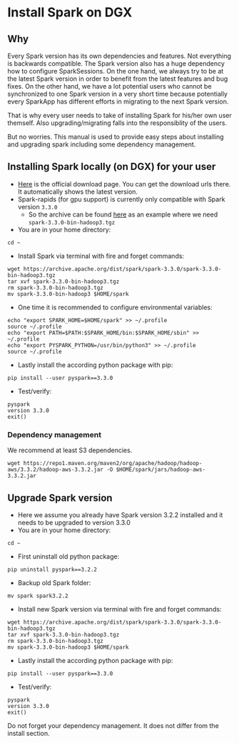 # Install Spark on DGX

## Why

Every Spark version has its own dependencies and features. Not everything is backwards compatible. The Spark version also has a huge dependency how to configure SparkSessions. On the one hand, we always try to be at the latest Spark version in order to benefit from the latest features and bug fixes. On the other hand, we have a lot potential users who cannot be synchronized to one Spark version in a very short time because potentially every SparkApp has different efforts in migrating to the next Spark version.

That is why every user needs to take of installing Spark for his/her own user themself. Also upgrading/migrating falls into the responsiblity of the users.

But no worries. This manual is used to provide easy steps about installing and upgrading spark including some dependency management.

## Installing Spark locally (on DGX) for your user

- [Here](https://spark.apache.org/downloads.html) is the official download page. You can get the download urls there. It automatically shows the latest version.
- Spark-rapids (for gpu support) is currently only compatible with Spark version `3.3.0` 
    - So the archive can be found [here](https://archive.apache.org/dist/spark/spark-3.3.0/) as an example where we need `spark-3.3.0-bin-hadoop3.tgz`
- You are in your home directory:
```
cd ~
```
- Install Spark via terminal with fire and forget commands:
```
wget https://archive.apache.org/dist/spark/spark-3.3.0/spark-3.3.0-bin-hadoop3.tgz
tar xvf spark-3.3.0-bin-hadoop3.tgz
rm spark-3.3.0-bin-hadoop3.tgz
mv spark-3.3.0-bin-hadoop3 $HOME/spark
```
- One time it is recommended to configure environmental variables:
```
echo "export SPARK_HOME=$HOME/spark" >> ~/.profile
source ~/.profile
echo "export PATH=$PATH:$SPARK_HOME/bin:$SPARK_HOME/sbin" >> ~/.profile
echo "export PYSPARK_PYTHON=/usr/bin/python3" >> ~/.profile
source ~/.profile
```
- Lastly install the according python package with pip:
```
pip install --user pyspark==3.3.0
```
- Test/verify:
```
pyspark
version 3.3.0
exit()
```

### Dependency management

We recommend at least S3 dependencies.
```
wget https://repo1.maven.org/maven2/org/apache/hadoop/hadoop-aws/3.3.2/hadoop-aws-3.3.2.jar -O $HOME/spark/jars/hadoop-aws-3.3.2.jar

```

## Upgrade Spark version

- Here we assume you already have Spark version 3.2.2 installed and it needs to be upgraded to version 3.3.0
- You are in your home directory:
```
cd ~
```
- First uninstall old python package:
```
pip uninstall pyspark==3.2.2
```
- Backup old Spark folder:
```
mv spark spark3.2.2
```
- Install new Spark version via terminal with fire and forget commands:
```
wget https://archive.apache.org/dist/spark/spark-3.3.0/spark-3.3.0-bin-hadoop3.tgz
tar xvf spark-3.3.0-bin-hadoop3.tgz
rm spark-3.3.0-bin-hadoop3.tgz
mv spark-3.3.0-bin-hadoop3 $HOME/spark
```
- Lastly install the according python package with pip:
```
pip install --user pyspark==3.3.0
```
- Test/verify:
```
pyspark
version 3.3.0
exit()
```

Do not forget your dependency management. It does not differ from the install section.